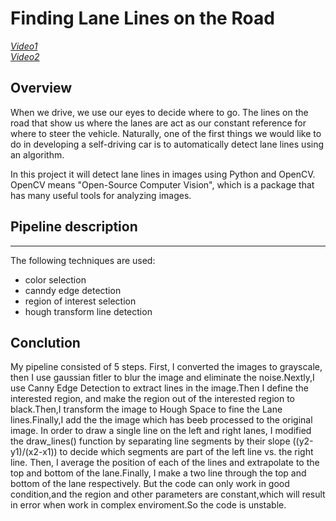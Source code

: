 # Finding Lane Lines on the Road

[*Video1*](https://github.com/Luzhongyue/Finding-Lane-Lines/blob/master/test_videos_output/solidWhiteRight.mp4)\
[*Video2*](https://github.com/Luzhongyue/Finding-Lane-Lines/blob/master/test_videos_output/solidYellowLeft.mp4)

Overview
---

When we drive, we use our eyes to decide where to go.  The lines on the road that show us where the lanes are act as our constant reference for where to steer the vehicle.  Naturally, one of the first things we would like to do in developing a self-driving car is to automatically detect lane lines using an algorithm.

In this project it will detect lane lines in images using Python and OpenCV.  OpenCV means "Open-Source Computer Vision", which is a package that has many useful tools for analyzing images. 

## Pipeline description 
---

The following techniques are used:
* color selection
* canndy edge detection
* region of interest selection
* hough transform line detection

## Conclution

My pipeline consisted of 5 steps. First, I converted the images to grayscale, then I use gaussian fitler to blur the image and eliminate the noise.Nextly,I use Canny Edge Detection to extract lines in the image.Then  I define the interested region, and make the region out of the interested region to black.Then,I transform the image to Hough Space to fine the Lane lines.Finally,I add the the image which has beeb processed to the original image.
In order to draw a single line on the left and right lanes, I modified the draw_lines() function by separating line segments by their slope ((y2-y1)/(x2-x1)) to decide which segments are part of the left line vs. the right line.  Then, I average the position of each of the lines and extrapolate to the top and bottom of the lane.Finally, I make a two line through the top and bottom of the lane respectively.
But the code can only work in good condition,and the region and other parameters are constant,which will result in error when work in complex enviroment.So the code is unstable. 



  
